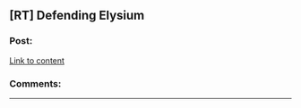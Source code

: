 ## [RT] Defending Elysium

### Post:

[Link to content](http://brandonsanderson.com/defending-elysium/)

### Comments:

---

